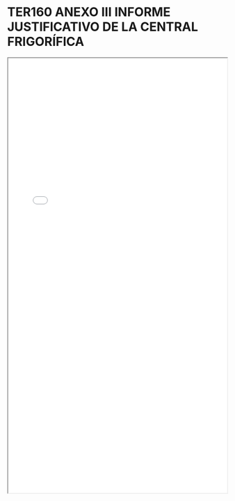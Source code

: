 
# TER160 ANEXO III INFORME JUSTIFICATIVO DE LA CENTRAL FRIGORÍFICA

<iframe src="../TER160 ANEXO III INFORME JUSTIFICATIVO DE LA CENTRAL FRIGORÍFICA.pdf" width="100%" height="1000px"></iframe>

